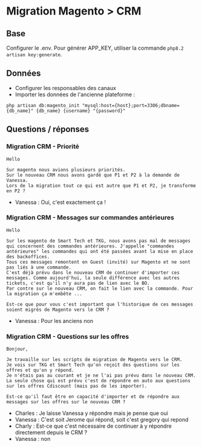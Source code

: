 # Migration Magento > CRM

## Base
Configurer le .env.
Pour générer APP_KEY, utiliser la commande `php8.2 artisan key:generate`.

## Données
- Configurer les responsables des canaux
- Importer les données de l'ancienne plateforme : 
```shell
php artisan db:magento_init "mysql:host={host};port=3306;dbname={db_name}" {db_name} {username} "{password}"
```

## Questions / réponses

### Migration CRM - Priorité
```
Hello

Sur magento nous avions plusieurs priorités.
Sur le nouveau CRM nous avons gardé que P1 et P2 à la demande de Vanessa.
Lors de la migration tout ce qui est autre que P1 et P2, je transforme en P2 ?
```
* Vanessa : Oui, c'est exactement ça !

### Migration CRM - Messages sur commandes antérieures
```
Hello

Sur les magento de Smart Tech et TKG, nous avons pas mal de messages qui concernent des commandes antérieures. J'appelle "commandes antérieures" les commandes qui ont été passées avant la mise en place des backoffices.
Tous ces messages remontent en Guest (invité) sur Magento et ne sont pas liés à une commande.
C'est déjà prévu dans le nouveau CRM de continuer d'importer ces messages. Comme aujourd'hui, la seule différence avec les autres tickets, c'est qu'il n'y aura pas de lien avec le BO.
Par contre sur le nouveau CRM, on fait le lien avec la commande. Pour la migration ça m'embête ...

Est-ce que pour vous c'est important que l'historique de ces messages soient migrés de Magento vers le CRM ?
```
* Vanessa : Pour les anciens non

### Migration CRM - Questions sur les offres
```
Bonjour,

Je travaille sur les scripts de migration de Magento vers le CRM.
Je vois sur TKG et Smart Tech qu'on reçoit des questions sur les offres et qu'on y répond.
Je n'étais pas au courant et je ne l'ai pas prévu dans le nouveau CRM. La seule chose qui est prévu c'est de répondre en auto aux questions sur les offres Cdiscount (mais pas de les importer).

Est-ce qu'il faut être en capacité d'importer et de répondre aux messages sur les offres sur le nouveau CRM ?
```
* Charles : Je laisse Vanessa y répondre mais je pense que oui 
* Vanessa : C'est soit Jerome qui répond, soit c'est gregory qui repond
* Charly : Est-ce que c'est nécessaire de continuer à y répondre directement depuis le CRM ?
* Vanessa : non
